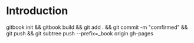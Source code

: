 # Introduction

gitbook init && gitbook build && 
git add . && git commit -m "comfirmed" && git push &&
git subtree push --prefix=_book origin gh-pages
